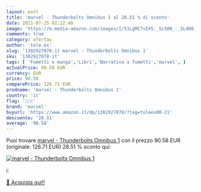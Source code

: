 ```yaml
---
layout: post
title: 'marvel - Thunderbolts Omnibus 1 al 28.51 % di sconto'
date: 2021-07-25 02:22:48
image: 'https://m.media-amazon.com/images/I/51LgMC7v5XS._SL500_._SL400_.jpg'
comments: true
category: ofertas
author: 'tole.es'
slug: '1302927078-it marvel - Thunderbolts Omnibus 1'
sku: '1302927078-it'
tags: [ 'Fumetti e manga','Libri','Narrativa a fumetti','marvel', ]
actualPrice: 90.58 EUR
currency: EUR
price: 90.58
comparePrice: 126.71 EUR
prodname: 'marvel - Thunderbolts Omnibus 1'
country: 'it'
flag: '🇮🇹'
brand: 'marvel'
buyurl: 'https://www.amazon.it/dp/1302927078/?tag=tolees00-21'
descuento: '28.51'
average: '90.58'
---
```


Puoi trovare [marvel - Thunderbolts Omnibus 1](https://www.amazon.it/dp/1302927078/?tag=tolees00-21) con il prezzo 90.58 EUR (originale: 126.71 EUR) 28.51 % sconto qui:

[![marvel - Thunderbolts Omnibus 1](https://m.media-amazon.com/images/I/51LgMC7v5XS._SL500_._SL400_.jpg)](https://www.amazon.it/dp/1302927078/?tag=tolees00-21)

ℹ️:


[🛒 Acquista qui!!](https://www.amazon.it/dp/1302927078/?tag=tolees00-21)
